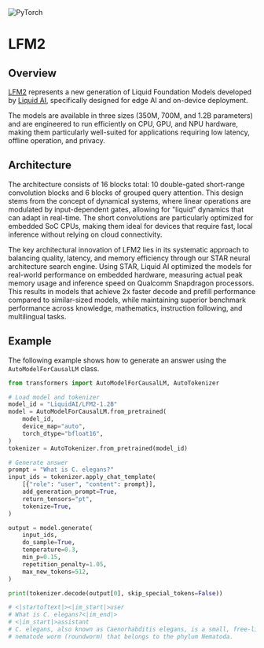 <!--Copyright 2024 The HuggingFace Team. All rights reserved.

Licensed under the Apache License, Version 2.0 (the "License"); you may not use this file except in compliance with
the License. You may obtain a copy of the License at

http://www.apache.org/licenses/LICENSE-2.0

Unless required by applicable law or agreed to in writing, software distributed under the License is distributed on
an "AS IS" BASIS, WITHOUT WARRANTIES OR CONDITIONS OF ANY KIND, either express or implied. See the License for the
specific language governing permissions and limitations under the License.

⚠️ Note that this file is in Markdown but contain specific syntax for our doc-builder (similar to MDX) that may not be
rendered properly in your Markdown viewer.

-->

<div class="flex flex-wrap space-x-1">
<img alt="PyTorch" src="https://img.shields.io/badge/PyTorch-DE3412?style=flat&logo=pytorch&logoColor=white">
</div>

# LFM2

## Overview

[LFM2](https://www.liquid.ai/blog/liquid-foundation-models-v2-our-second-series-of-generative-ai-models) represents a new generation of Liquid Foundation Models developed by [Liquid AI](https://liquid.ai/), specifically designed for edge AI and on-device deployment. 

The models are available in three sizes (350M, 700M, and 1.2B parameters) and are engineered to run efficiently on CPU, GPU, and NPU hardware, making them particularly well-suited for applications requiring low latency, offline operation, and privacy.

## Architecture

The architecture consists of 16 blocks total: 10 double-gated short-range convolution blocks and 6 blocks of grouped query attention. This design stems from the concept of dynamical systems, where linear operations are modulated by input-dependent gates, allowing for "liquid" dynamics that can adapt in real-time. The short convolutions are particularly optimized for embedded SoC CPUs, making them ideal for devices that require fast, local inference without relying on cloud connectivity.

The key architectural innovation of LFM2 lies in its systematic approach to balancing quality, latency, and memory efficiency through our STAR neural architecture search engine. Using STAR, Liquid AI optimized the models for real-world performance on embedded hardware, measuring actual peak memory usage and inference speed on Qualcomm Snapdragon processors. This results in models that achieve 2x faster decode and prefill performance compared to similar-sized models, while maintaining superior benchmark performance across knowledge, mathematics, instruction following, and multilingual tasks.

## Example

The following example shows how to generate an answer using the `AutoModelForCausalLM` class.

```python
from transformers import AutoModelForCausalLM, AutoTokenizer

# Load model and tokenizer
model_id = "LiquidAI/LFM2-1.2B"
model = AutoModelForCausalLM.from_pretrained(
    model_id,
    device_map="auto",
    torch_dtype="bfloat16",
)
tokenizer = AutoTokenizer.from_pretrained(model_id)

# Generate answer
prompt = "What is C. elegans?"
input_ids = tokenizer.apply_chat_template(
    [{"role": "user", "content": prompt}],
    add_generation_prompt=True,
    return_tensors="pt",
    tokenize=True,
)

output = model.generate(
    input_ids,
    do_sample=True,
    temperature=0.3,
    min_p=0.15,
    repetition_penalty=1.05,
    max_new_tokens=512,
)

print(tokenizer.decode(output[0], skip_special_tokens=False))

# <|startoftext|><|im_start|>user
# What is C. elegans?<|im_end|>
# <|im_start|>assistant
# C. elegans, also known as Caenorhabditis elegans, is a small, free-living
# nematode worm (roundworm) that belongs to the phylum Nematoda.
```
